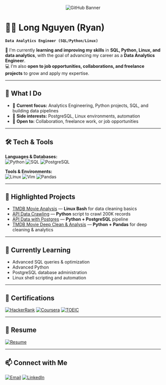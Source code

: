 <!-- Banner -->
<p align="center">
  <img src="https://img.shields.io/badge/Long%20Nguyen-(Ryan)-24292F?style=for-the-badge&logo=github&logoColor=white" alt="GitHub Banner" />
</p>

# 🧑‍💻 Long Nguyen (Ryan)

**`Data Analytics Engineer (SQL/Python/Linux)`**

🌱 I'm currently **learning and improving my skills** in **SQL, Python, Linux, and data analytics**, with the goal of advancing my career as a **Data Analytics Engineer**.  
💻 I’m also **open to job opportunities, collaborations, and freelance projects** to grow and apply my expertise.

---

## 🚀 What I Do
- 🔎 **Current focus:** Analytics Engineering, Python projects, SQL, and building data pipelines  
- 🐘 **Side interests:** PostgreSQL, Linux environments, automation  
- 🤝 **Open to:** Collaboration, freelance work, or job opportunities  

---

## 🛠️ Tech & Tools

**Languages & Databases:**  
![Python](https://img.shields.io/badge/-Python-FFD43B?style=flat&logo=python&logoColor=black) 
![SQL](https://img.shields.io/badge/-SQL-3178C6?style=flat&logo=mysql&logoColor=white) 
![PostgreSQL](https://img.shields.io/badge/-PostgreSQL-336791?style=flat&logo=postgresql&logoColor=white)

**Tools & Environments:**  
![Linux](https://img.shields.io/badge/-Linux-000000?style=flat&logo=linux&logoColor=white) 
![Vim](https://img.shields.io/badge/-Vim-019733?style=flat&logo=vim&logoColor=white) 
![Pandas](https://img.shields.io/badge/-Pandas-150458?style=flat&logo=pandas&logoColor=white) 

---

## 📌 Highlighted Projects

- [TMDB Movie Analysis](https://github.com/ndlryan/Linux-Project1) — **Linux Bash** for data cleaning basics  
- [API Data Crawling](https://github.com/ndlryan/Python-Project2) — **Python** script to crawl 200K records  
- [API Data with Postgres](https://github.com/ndlryan/Python-Lab) — **Python + PostgreSQL** pipeline  
- [TMDB Movie Deep Clean & Analysis](https://github.com/ndlryan/Python-Project3) — **Python + Pandas** for deep cleaning & analytics  

---

## 🎯 Currently Learning

- Advanced SQL queries & optimization  
- Advanced Python
- PostgreSQL database administration  
- Linux shell scripting and automation  

---

## 🏅 Certifications

[![HackerRank](https://img.shields.io/badge/-HackerRank-2EC866?style=for-the-badge&logo=hackerrank&logoColor=white)](https://www.hackerrank.com/certificates/07b32d878ce9?utm_medium=email&utm_source=mail_template_1393&utm_campaign=hrc_skills_certificate) [![Coursera](https://img.shields.io/badge/-Google%20Data%20Analytics-0056D2?style=for-the-badge&logo=coursera&logoColor=white)](https://www.coursera.org/account/accomplishments/professional-cert/Z4LYA6STTBXW) [![TOEIC](https://img.shields.io/badge/-TOEIC-0073CF?style=for-the-badge&logo=google&logoColor=white)](https://drive.google.com/file/d/1YvHT2U4yLlOYI4i-SWB8IP0yHxK9ulle/view?usp=drive_link) 

---

## 📄 Resume

[![Resume](https://img.shields.io/badge/-Resume-007ACC?style=for-the-badge&logo=adobe&logoColor=white)](https://drive.google.com/file/d/1dYo2qgX4L06VKWDetVo_lclydw9hmGfC/view?usp=drive_link)

---

## 📫 Connect with Me

[![Email](https://img.shields.io/badge/-Email-D14836?style=for-the-badge&logo=gmail&logoColor=white)](mailto:duclong3110@gmail.com) [![LinkedIn](https://img.shields.io/badge/-LinkedIn-0077B5?logo=linkedin&logoColor=white&style=for-the-badge)](https://www.linkedin.com/in/longnguyen3110/)  

